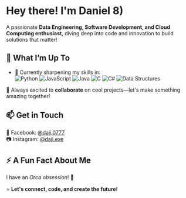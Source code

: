 # Hey there! I'm Daniel 8)   

A passionate **Data Engineering, Software Development, and Cloud Computing enthusiast**, diving deep into code and innovation to build solutions that matter!  

## 🌟 **What I’m Up To**  
- 🌱 Currently sharpening my skills in:  
![Python](https://img.shields.io/badge/-Python-3776AB?style=flat-square&logo=python&logoColor=white) ![JavaScript](https://img.shields.io/badge/-JavaScript-F7DF1E?style=flat-square&logo=javascript&logoColor=black) ![Java](https://img.shields.io/badge/-Java-007396?style=flat-square&logo=java&logoColor=white) ![C](https://img.shields.io/badge/-C-A8B9CC?style=flat-square&logo=c&logoColor=black) ![C#](https://img.shields.io/badge/-C%23-239120?style=flat-square&logo=c-sharp&logoColor=white) ![Data Structures](https://img.shields.io/badge/-Data%20Structures%20%26%20Algorithms-17A2B8?style=flat-square)
  
💞️ Always excited to **collaborate** on cool projects—let's make something amazing together!

## 📫 **Get in Touch**  
📘 Facebook: [@daji.0777](https://facebook.com/daji.0777)  
📷 Instagram: [@daji.exe](https://instagram.com/daji.exe)  

## ⚡ **A Fun Fact About Me**  
I have an *Orca obsession*! 🐋  

⭐ **Let's connect, code, and create the future!**  
